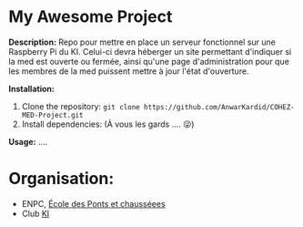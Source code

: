 # My Awesome Project

**Description:**
Repo pour mettre en place un serveur fonctionnel sur une Raspberry Pi du KI. Celui-ci devra héberger un site permettant d'indiquer si la med est ouverte ou fermée, ainsi qu'une page d'administration pour que les membres de la med puissent mettre à jour l'état d'ouverture.

**Installation:**
1. Clone the repository: `git clone https://github.com/AnwarKardid/COHEZ-MED-Project.git`
2. Install dependencies:
   (À vous les gards .... 😜)

**Usage:**
    ....


# Organisation:
- ENPC, [École des Ponts et chausséees](https://ecoledesponts.fr/)
- Club [KI](https://clubinfo.enpc.org/)

